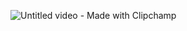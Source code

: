![Untitled video - Made with Clipchamp](https://github.com/user-attachments/assets/9af9611b-8663-4a5e-a9d2-f66631c017af)
